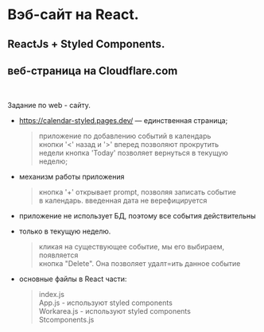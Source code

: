 # Вэб-сайт на React. 
## ReactJs + Styled Components.
## веб-страница на Cloudflare.com

<br>

Задание по web - сайту.
* https://calendar-styled.pages.dev/ — единственная страница;
    > приложение по добавлению событий в календарь<br>
    > кнопки '<' назад и '>' вперед позволяют прокрутить<br>
    > недели
    > кнопка 'Today' позволяет вернуться в текущую неделю;

* механизм работы приложения
    > кнопка '+' открывает prompt, позволяя записать событие<br>
    > в календарь. введенная дата не верефицируется

* приложение не использует БД, поэтому все события действительны
* только в текущую неделю.
    > кликая на существующее событие, мы его выбираем, появляется<br>
    > кнопка "Delete". Она позволяет удалт=ить данное событие

* основные файлы в React части:
    > index.js<br>
    > App.js - используют styled components<br>
    > Workarea.js - используют styled components<br>
    > Stcomponents.js<br>






    


